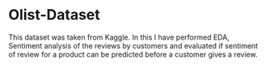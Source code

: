 # Olist-Dataset
This dataset was taken from Kaggle.
In this I have performed EDA, Sentiment analysis of the reviews by customers and evaluated if sentiment of review for a product can be predicted before a customer
gives a review.
